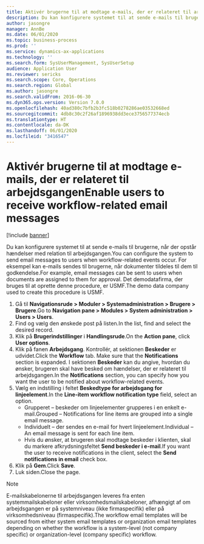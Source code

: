 ```yaml
---
title: Aktivér brugerne til at modtage e-mails, der er relateret til arbejdsgangen
description: Du kan konfigurere systemet til at sende e-mails til brugerne, når der opstår hændelser med relation til arbejdsgangen.
author: jasongre
manager: AnnBe
ms.date: 06/01/2020
ms.topic: business-process
ms.prod: ''
ms.service: dynamics-ax-applications
ms.technology: ''
ms.search.form: SysUserManagement, SysUserSetup
audience: Application User
ms.reviewer: sericks
ms.search.scope: Core, Operations
ms.search.region: Global
ms.author: jasongre
ms.search.validFrom: 2016-06-30
ms.dyn365.ops.version: Version 7.0.0
ms.openlocfilehash: 40ad380c7bfb2b3fc518b0278286ae03532668ed
ms.sourcegitcommit: 4db8c30c2f26af1896938dd3ece3756577374ecb
ms.translationtype: HT
ms.contentlocale: da-DK
ms.lasthandoff: 06/01/2020
ms.locfileid: "3416547"
---
```

# <a name="enable-users-to-receive-workflow-related-email-messages"></a><span data-ttu-id="031b0-103">Aktivér brugerne til at modtage e-mails, der er relateret til arbejdsgangen</span><span class="sxs-lookup"><span data-stu-id="031b0-103">Enable users to receive workflow-related email messages</span></span>

[!include [banner](../../includes/banner.md)]

<span data-ttu-id="031b0-104">Du kan konfigurere systemet til at sende e-mails til brugerne, når der opstår hændelser med relation til arbejdsgangen.</span><span class="sxs-lookup"><span data-stu-id="031b0-104">You can configure the system to send email messages to users when workflow-related events occur.</span></span> <span data-ttu-id="031b0-105">For eksempel kan e-mails sendes til brugerne, når dokumenter tildeles til dem til godkendelse.</span><span class="sxs-lookup"><span data-stu-id="031b0-105">For example, email messages can be sent to users when documents are assigned to them for approval.</span></span> <span data-ttu-id="031b0-106">Det demodatafirma, der bruges til at oprette denne procedure, er USMF.</span><span class="sxs-lookup"><span data-stu-id="031b0-106">The demo data company used to create this procedure is USMF.</span></span>

1. <span data-ttu-id="031b0-107">Gå til **Navigationsrude > Moduler > Systemadministration > Brugere > Brugere**.</span><span class="sxs-lookup"><span data-stu-id="031b0-107">Go to **Navigation pane > Modules > System administration > Users > Users**.</span></span>
2. <span data-ttu-id="031b0-108">Find og vælg den ønskede post på listen.</span><span class="sxs-lookup"><span data-stu-id="031b0-108">In the list, find and select the desired record.</span></span>
3. <span data-ttu-id="031b0-109">Klik på **Brugerindstillinger** i **Handlingsrude**.</span><span class="sxs-lookup"><span data-stu-id="031b0-109">On the **Action pane**, click **User options**.</span></span>
4. <span data-ttu-id="031b0-110">Klik på fanen **Arbejdsgang**. Kontrollér, at sektionen **Beskeder** er udvidet.</span><span class="sxs-lookup"><span data-stu-id="031b0-110">Click the **Workflow** tab. Make sure that the **Notifications** section is expanded.</span></span> <span data-ttu-id="031b0-111">I sektionen **Beskeder** kan du angive, hvordan du ønsker, brugeren skal have besked om hændelser, der er relateret til arbejdsgangen.</span><span class="sxs-lookup"><span data-stu-id="031b0-111">In the **Notifications** section, you can specify how you want the user to be notified about workflow-related events.</span></span>  
5. <span data-ttu-id="031b0-112">Vælg en indstilling i feltet **Beskedtype for arbejdsgang for linjeelement**.</span><span class="sxs-lookup"><span data-stu-id="031b0-112">In the **Line-item workflow notification type** field, select an option.</span></span>
    - <span data-ttu-id="031b0-113">Grupperet – beskeder om linjeelementer grupperes i en enkelt e-mail.</span><span class="sxs-lookup"><span data-stu-id="031b0-113">Grouped – Notifications for line items are grouped into a single email message.</span></span>
    - <span data-ttu-id="031b0-114">Individuelt – der sendes en e-mail for hvert linjeelement.</span><span class="sxs-lookup"><span data-stu-id="031b0-114">Individual – An email message is sent for each line item.</span></span>  
    - <span data-ttu-id="031b0-115">Hvis du ønsker, at brugeren skal modtage beskeder i klienten, skal du markere afkrydsningsfeltet **Send beskeder i e-mail**.</span><span class="sxs-lookup"><span data-stu-id="031b0-115">If you want the user to receive notifications in the client, select the **Send notifications in email** check box.</span></span>  
6. <span data-ttu-id="031b0-116">Klik på **Gem**.</span><span class="sxs-lookup"><span data-stu-id="031b0-116">Click **Save**.</span></span>
7. <span data-ttu-id="031b0-117">Luk siden.</span><span class="sxs-lookup"><span data-stu-id="031b0-117">Close the page.</span></span>

> [!NOTE]
> <span data-ttu-id="031b0-118">E-mailskabelonerne til arbejdsgangen leveres fra enten systemmailskabeloner eller virksomhedsmailskabeloner, afhængigt af om arbejdsgangen er på systemniveau (ikke firmaspecifik) eller på virksomhedsniveau (firmaspecifik).</span><span class="sxs-lookup"><span data-stu-id="031b0-118">The workflow email templates will be sourced from either system email templates or organization email templates depending on whether the workflow is a system-level (not company specific) or organization-level (company specific) workflow.</span></span>
